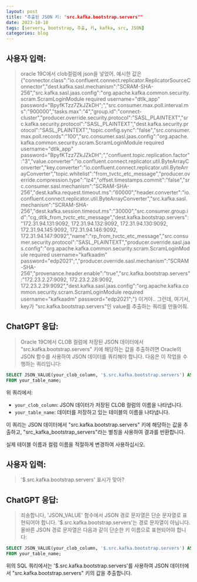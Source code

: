 ```yaml
---
layout: post
title: "추출된 JSON 키: "src.kafka.bootstrap.servers""
date: 2023-10-18
tags: [servers, bootstrap, 추출, 키, kafka, src, JSON]
categories: blog
---
```


## 사용자 입력:
> oracle 19C에서 clob컬럼에 json을 넣었어. 예시한 값은 {"connector.class":"io.confluent.connect.replicator.ReplicatorSourceConnector","dest.kafka.sasl.mechanism":"SCRAM-SHA-256","src.kafka.sasl.jaas.config":"org.apache.kafka.common.security.scram.ScramLoginModule required username=\"dtlk_app\" password=\"BpyfKTzz7ZkJZkDH\";","src.consumer.max.poll.interval.ms":"900000","tasks.max":"4","group.id":"connect-cluster","producer.override.security.protocol":"SASL_PLAINTEXT","src.kafka.security.protocol":"SASL_PLAINTEXT","dest.kafka.security.protocol":"SASL_PLAINTEXT","topic.config.sync":"false","src.consumer.max.poll.records":"100","src.consumer.sasl.jaas.config":"org.apache.kafka.common.security.scram.ScramLoginModule required username=\"dtlk_app\" password=\"BpyfKTzz7ZkJZkDH\";","confluent.topic.replication.factor":"3","value.converter":"io.confluent.connect.replicator.util.ByteArrayConverter","key.converter":"io.confluent.connect.replicator.util.ByteArrayConverter","topic.whitelist":"from_tvctc_etc_message","producer.override.compression.type":"lz4","offset.timestamps.commit":"false","src.consumer.sasl.mechanism":"SCRAM-SHA-256","dest.kafka.request.timeout.ms":"60000","header.converter":"io.confluent.connect.replicator.util.ByteArrayConverter","src.kafka.sasl.mechanism":"SCRAM-SHA-256","dest.kafka.session.timeout.ms":"30000","src.consumer.group.id":"cg_dtlk_from_tvctc_etc_message","dest.kafka.bootstrap.servers":"172.31.94.131:9092, 172.31.94.132:9092, 172.31.94.130:9092, 172.31.94.145:9092, 172.31.94.146:9092, 172.31.94.147:9092","name":"rp_from_tvctc_etc_message","src.consumer.security.protocol":"SASL_PLAINTEXT","producer.override.sasl.jaas.config":"org.apache.kafka.common.security.scram.ScramLoginModule required username=\"kafkaadm\" password=\"edp2021\";","producer.override.sasl.mechanism":"SCRAM-SHA-256","provenance.header.enable":"true","src.kafka.bootstrap.servers":"172.23.2.27:9092, 172.23.2.28:9092, 172.23.2.29:9092","dest.kafka.sasl.jaas.config":"org.apache.kafka.common.security.scram.ScramLoginModule required username=\"kafkaadm\" password=\"edp2021\";"} 이거야.. 그런데, 여기서, key가 "src.kafka.bootstrap.servers"인 value를 추출하는 쿼리를 만들어줘.

## ChatGPT 응답:
> Oracle 19C에서 CLOB 컬럼에 저장된 JSON 데이터에서 "src.kafka.bootstrap.servers" 키에 해당하는 값을 추출하려면 Oracle의 JSON 함수를 사용하여 JSON 데이터를 쿼리해야 합니다. 다음은 이 작업을 수행하는 쿼리입니다:

```sql
SELECT JSON_VALUE(your_clob_column, '$.src.kafka.bootstrap.servers') AS src_kafka_bootstrap_servers
FROM your_table_name;
```

위 쿼리에서:

- `your_clob_column`: JSON 데이터가 저장된 CLOB 컬럼의 이름을 나타냅니다.
- `your_table_name`: 데이터를 저장하고 있는 테이블의 이름을 나타냅니다.

이 쿼리는 JSON 데이터에서 "src.kafka.bootstrap.servers" 키에 해당하는 값을 추출하고, "src_kafka_bootstrap_servers"라는 별칭을 사용하여 결과를 반환합니다.

실제 테이블 이름과 컬럼 이름을 적절하게 변경하여 사용하십시오.

## 사용자 입력:
> '$.src.kafka.bootstrap.servers' 표시가 맞아?

## ChatGPT 응답:
> 죄송합니다, 'JSON_VALUE' 함수에서 JSON 경로 문자열은 단순 문자열로 표현되어야 합니다. '$.src.kafka.bootstrap.servers'는 경로 문자열이 아닙니다. 올바른 JSON 경로 문자열은 다음과 같이 단순한 키 이름으로 표현되어야 합니다:

```sql
SELECT JSON_VALUE(your_clob_column, '$.src.kafka.bootstrap.servers') AS src_kafka_bootstrap_servers
FROM your_table_name;
```

위의 SQL 쿼리에서는 '$.src.kafka.bootstrap.servers'를 사용하여 JSON 데이터에서 "src.kafka.bootstrap.servers" 키의 값을 추출합니다.

